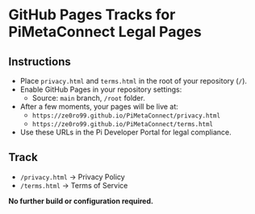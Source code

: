# GitHub Pages Tracks for PiMetaConnect Legal Pages

## Instructions

- Place `privacy.html` and `terms.html` in the root of your repository (`/`).
- Enable GitHub Pages in your repository settings:
  - Source: `main` branch, `/root` folder.
- After a few moments, your pages will be live at:
  - `https://ze0ro99.github.io/PiMetaConnect/privacy.html`
  - `https://ze0ro99.github.io/PiMetaConnect/terms.html`
- Use these URLs in the Pi Developer Portal for legal compliance.

## Track

- `/privacy.html` → Privacy Policy
- `/terms.html` → Terms of Service

**No further build or configuration required.**